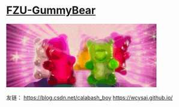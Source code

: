# [FZU-GummyBear](https://github.com/FZU-GummyBear)

![](https://github.com/FZU-GummyBear/Dream/raw/master/%E8%8D%89%E7%A8%BF/pic/1.gif)

友链：
https://blog.csdn.net/calabash_boy
https://wcysai.github.io/